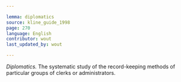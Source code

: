 ```yaml
---

lemma: diplomatics
source: kline_guide_1998
page: 270
language: English
contributor: wout
last_updated_by: wout

---
```


_Diplomatics._ The systematic study of the record-keeping methods of particular groups of clerks or administrators.
